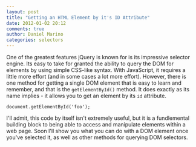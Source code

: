 ```yaml
---
layout: post
title: "Getting an HTML Element by it's ID Attribute"
date: 2012-01-02 20:12
comments: true
author: Daniel Marino
categories: selectors
---
```


One of the greatest features jQuery is known for is its impressive selector engine. Its easy to take for granted the ability to query the DOM for elements by using simple CSS-like syntax. With JavaScript, it requires a little more effort (and in some cases a lot more effort). However, there is one method for getting a single DOM element that is easy to learn and remember, and that is the <code>getElementById()</code> method. It does exactly as its name implies - it allows you to get an element by its <code>id</code> attribute.

    document.getElementById('foo');

I'll admit, this code by itself isn't extremely useful, but it is a fundlemental building block to being able to access and manipulate  elements within a web page. Soon I'll show you what you can do with a DOM element once you've selected it, as well as other methods for querying DOM selectors.